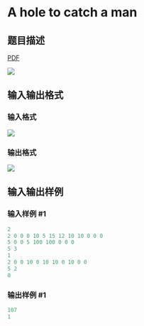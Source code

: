 # A hole to catch a man

## 题目描述

[problemUrl]: https://uva.onlinejudge.org/index.php?option=com_onlinejudge&Itemid=8&category=12&page=show_problem&problem=1001

[PDF](https://uva.onlinejudge.org/external/100/p10060.pdf)

![](https://cdn.luogu.com.cn/upload/vjudge_pic/UVA10060/cc4a00628c21572b57f7c10488a9bd73316947fc.png)

## 输入输出格式

### 输入格式

![](https://cdn.luogu.com.cn/upload/vjudge_pic/UVA10060/18393ec3fef7d0679b6b189312c00270036ce2df.png)

### 输出格式

![](https://cdn.luogu.com.cn/upload/vjudge_pic/UVA10060/4fab1ed8ad20178ad16c9f04c60b32ef3cdbff49.png)

## 输入输出样例

### 输入样例 #1

```cpp
2
2 0 0 0 10 5 15 12 10 10 0 0 0
5 0 0 5 100 100 0 0 0
5 3
1
2 0 0 10 0 10 10 0 10 0 0
5 2
0
```


### 输出样例 #1

```cpp
107
1
```


